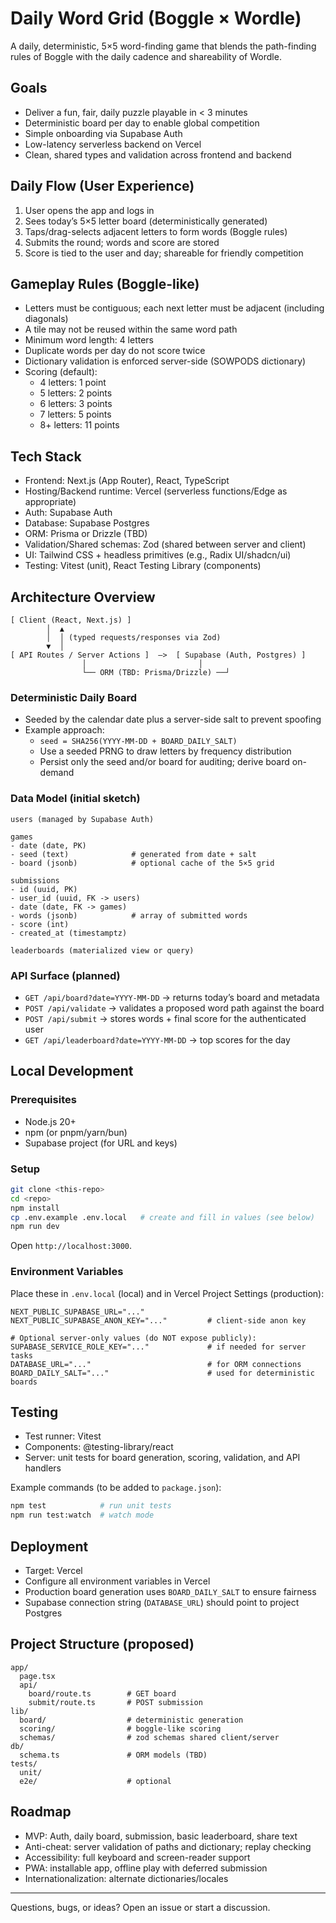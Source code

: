 # Daily Word Grid (Boggle × Wordle)

A daily, deterministic, 5×5 word-finding game that blends the path-finding rules of Boggle with the daily cadence and shareability of Wordle.

## Goals
- Deliver a fun, fair, daily puzzle playable in < 3 minutes
- Deterministic board per day to enable global competition
- Simple onboarding via Supabase Auth
- Low-latency serverless backend on Vercel
- Clean, shared types and validation across frontend and backend

## Daily Flow (User Experience)
1. User opens the app and logs in
2. Sees today’s 5×5 letter board (deterministically generated)
3. Taps/drag-selects adjacent letters to form words (Boggle rules)
4. Submits the round; words and score are stored
5. Score is tied to the user and day; shareable for friendly competition

## Gameplay Rules (Boggle-like)
- Letters must be contiguous; each next letter must be adjacent (including diagonals)
- A tile may not be reused within the same word path
- Minimum word length: 4 letters
- Duplicate words per day do not score twice
- Dictionary validation is enforced server-side (SOWPODS dictionary)
- Scoring (default):
  - 4 letters: 1 point
  - 5 letters: 2 points
  - 6 letters: 3 points
  - 7 letters: 5 points
  - 8+ letters: 11 points

## Tech Stack
- Frontend: Next.js (App Router), React, TypeScript
- Hosting/Backend runtime: Vercel (serverless functions/Edge as appropriate)
- Auth: Supabase Auth
- Database: Supabase Postgres
- ORM: Prisma or Drizzle (TBD)
- Validation/Shared schemas: Zod (shared between server and client)
- UI: Tailwind CSS + headless primitives (e.g., Radix UI/shadcn/ui)
- Testing: Vitest (unit), React Testing Library (components)

## Architecture Overview

```
[ Client (React, Next.js) ]
        │  ▲
        │  │ (typed requests/responses via Zod)
        ▼  │
[ API Routes / Server Actions ]  —>  [ Supabase (Auth, Postgres) ]
                │                         │
                └── ORM (TBD: Prisma/Drizzle) ──┘
```

### Deterministic Daily Board
- Seeded by the calendar date plus a server-side salt to prevent spoofing
- Example approach:
  - `seed = SHA256(YYYY-MM-DD + BOARD_DAILY_SALT)`
  - Use a seeded PRNG to draw letters by frequency distribution
  - Persist only the seed and/or board for auditing; derive board on-demand

### Data Model (initial sketch)
```
users (managed by Supabase Auth)

games
- date (date, PK)
- seed (text)              # generated from date + salt
- board (jsonb)            # optional cache of the 5×5 grid

submissions
- id (uuid, PK)
- user_id (uuid, FK -> users)
- date (date, FK -> games)
- words (jsonb)            # array of submitted words
- score (int)
- created_at (timestamptz)

leaderboards (materialized view or query)
```

### API Surface (planned)
- `GET /api/board?date=YYYY-MM-DD` → returns today’s board and metadata
- `POST /api/validate` → validates a proposed word path against the board
- `POST /api/submit` → stores words + final score for the authenticated user
- `GET /api/leaderboard?date=YYYY-MM-DD` → top scores for the day

## Local Development

### Prerequisites
- Node.js 20+
- npm (or pnpm/yarn/bun)
- Supabase project (for URL and keys)

### Setup
```bash
git clone <this-repo>
cd <repo>
npm install
cp .env.example .env.local   # create and fill in values (see below)
npm run dev
```

Open `http://localhost:3000`.

### Environment Variables
Place these in `.env.local` (local) and in Vercel Project Settings (production):

```
NEXT_PUBLIC_SUPABASE_URL="..."
NEXT_PUBLIC_SUPABASE_ANON_KEY="..."         # client-side anon key

# Optional server-only values (do NOT expose publicly):
SUPABASE_SERVICE_ROLE_KEY="..."             # if needed for server tasks
DATABASE_URL="..."                          # for ORM connections
BOARD_DAILY_SALT="..."                      # used for deterministic boards
```

## Testing
- Test runner: Vitest
- Components: @testing-library/react
- Server: unit tests for board generation, scoring, validation, and API handlers

Example commands (to be added to `package.json`):
```bash
npm test            # run unit tests
npm run test:watch  # watch mode
```

## Deployment
- Target: Vercel
- Configure all environment variables in Vercel
- Production board generation uses `BOARD_DAILY_SALT` to ensure fairness
- Supabase connection string (`DATABASE_URL`) should point to project Postgres

## Project Structure (proposed)
```
app/
  page.tsx
  api/
    board/route.ts        # GET board
    submit/route.ts       # POST submission
lib/
  board/                  # deterministic generation
  scoring/                # boggle-like scoring
  schemas/                # zod schemas shared client/server
db/
  schema.ts               # ORM models (TBD)
tests/
  unit/
  e2e/                    # optional
```

## Roadmap
- MVP: Auth, daily board, submission, basic leaderboard, share text
- Anti-cheat: server validation of paths and dictionary; replay checking
- Accessibility: full keyboard and screen-reader support
- PWA: installable app, offline play with deferred submission
- Internationalization: alternate dictionaries/locales

---

Questions, bugs, or ideas? Open an issue or start a discussion.
